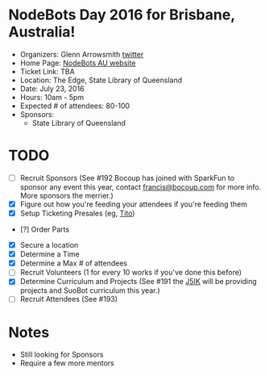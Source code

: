 # NodeBots Day 2016 for Brisbane, Australia!

 - Organizers: Glenn Arrowsmith [twitter](http://twitter.com/garrows)
 - Home Page: [NodeBots AU website](http://nodebotsau.io)
 - Ticket Link: TBA
 - Location: The Edge, State Library of Queensland
 - Date: July 23, 2016
 - Hours: 10am - 5pm
 - Expected # of attendees: 80-100
 - Sponsors:
    * State Library of Queensland

# TODO

 - [ ] Recruit Sponsors (See #192 Bocoup has joined with SparkFun to sponsor any event this year, contact francis@bocoup.com for more info. More sponsors the merrier.)
 - [X] Figure out how you're feeding your attendees if you're feeding them
 - [X] Setup Ticketing Presales (eg, [Tito](https://ti.to/))
 - [?] Order Parts
 - [X] Secure a location
 - [X] Determine a Time
 - [X] Determine a Max # of attendees
 - [ ] Recruit Volunteers (1 for every 10 works if you've done this before)
 - [X] Determine Curriculum and Projects (See #191 the [J5IK](https://www.sparkfun.com/nodebots2016) will be providing projects and SuoBot curriculum this year.)
 - [ ] Recruit Attendees (See #193)

# Notes

* Still looking for Sponsors
* Require a few more mentors
